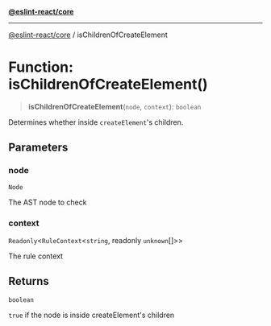 [**@eslint-react/core**](../README.md)

***

[@eslint-react/core](../README.md) / isChildrenOfCreateElement

# Function: isChildrenOfCreateElement()

> **isChildrenOfCreateElement**(`node`, `context`): `boolean`

Determines whether inside `createElement`'s children.

## Parameters

### node

`Node`

The AST node to check

### context

`Readonly`\<`RuleContext`\<`string`, readonly `unknown`[]\>\>

The rule context

## Returns

`boolean`

`true` if the node is inside createElement's children
